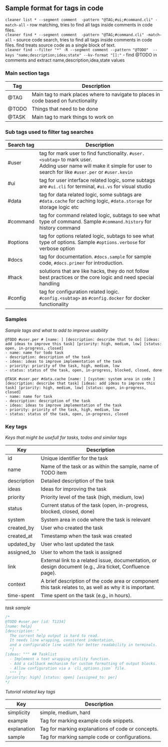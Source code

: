 ## Sample format for tags in code

`cleaner list * --segment comment  -pattern "@TAG;#ui;#command.cli" -match-all` - row matching, tries to find all tags inside comments in code files.  
`cleaner find * --segment comment  -pattern "@TAG;#command.cli" -match-all` - source code search, tries to find all tags inside comments in code files. find treats source code as a single block of text.  
`cleaner find --filter "*" -R --segment comment --pattern "@TODO"  --keys "name;description;idea;state" --kv-format "[]:"` - find @TODO in comments and extract name,description,idea,state values  

### Main section tags

| Tag         | Description                |
|-|-|
| @TAG        | Main tag to mark places where to navigate to places in code based on functionality  |
| @TODO       | Things that need to be done |
| @TASK       | Main tag to mark things to work on |

### Sub tags used to filter tag searches

| Search tag | Description |
|-|-|
| #user | tag for mark user to find functionality. `#user.<subtag>` to mark user. <br>Adding user name will make it simple for user to search for like `#user.per` or `#user.kevin` |
| #ui | tag for user interface related logic, some subtags are `#ui.cli` for terminal, `#ui.vs` for visual studio  |
| #data | tag for data related logic, some subtags are `#data.cache` for caching logic, `#data.storage` for storage logic etc |
| #command | tag for command related logic, subtags to see what type of command. Sample `#command.history` for history command |
| #options | tag for options related logic, subtags to see what type of options. Sample `#options.verbose` for verbose option |
| #docs | tag for documentation. `#docs.sample` for sample code, `#docs.primer` for introduction.  |
| #hack | solutions that are like hacks, they do not follow best practices or the core logic and need special handling |
| #config | tag for configuration related logic.<br>`#config.<subtag>` as `#config.docker` for docker functionality |


### Samples 

*Sample tags and what to add to improve usability*
```
@TODO #user.per # [name: ] [description: describe that to do] [ideas: add ideas to improve this task] [priority: high, medium, low] [status: open, in-progress, closed]
- name: name for todo task
- description: description of the task
- ideas: ideas to improve implementation of the task
- priority: priority of the task, high, medium, low
- status: status of the task, open, in-progress, blocked, closed, done

@TASK #user.per #data.cache [name: ] [system: system area in code ] [description: describe that task] [ideas: add ideas to improve this task] [priority: high, medium, low] [status: open, in-progress, closed]
- name: name for task
- description: description of the task
- ideas: ideas to improve implementation of the task
- priority: priority of the task, high, medium, low
- status: status of the task, open, in-progress, closed
```

### Key tags

*Keys that might be usefull for tasks, todos and similar tags*

| Key | Description |
|-|-|
| id | Unique identifier for the task |
| name | Name of the task or as within the sample, name of TODO item |
| description | Detailed description of the task |
| ideas | Ideas for improving the task |
| priority | Priority level of the task (high, medium, low) |
| status | Current status of the task (open, in-progress, blocked, closed, done) |
| system | System area in code where the task is relevant |
| created_by | User who created the task |
| created_at | Timestamp when the task was created |
| updated_by | User who last updated the task |
| assigned_to | User to whom the task is assigned |
| link | External link to a related issue, documentation, or design document (e.g., Jira ticket, Confluence page). |
| context | A brief description of the code area or component this task relates to, as well as why it is important. |
| time-spent | Time spent on the task (e.g., in hours). |

*task sample*

```cpp
/*
@TODO #user.per [id: T1234]
[name: help]
[description: "
  The current help output is hard to read.
  It needs line wrapping, consistent indentation,
  and a configurable line width for better readability in terminals.
  "]
[ideas: """ ## Tasklist
  - Implement a text wrapping utility function.
  - Add a callback mechanism for custom formatting of output blocks.
  - Allow configuration via a `cli_options.json` file.
  """ ]
[priority: high] [status: open] [assigned_to: per]
*/
```


*Tutorial related key tags*

| Key | Description |
|-|-|
| simplicity | simple, medium, hard |
| example | Tag for marking example code snippets. |
| explanation | Tag for marking explanations of code or concepts. |
| sample | Tag for marking sample code or configurations. |

